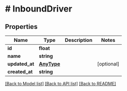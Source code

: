 # # InboundDriver

## Properties

Name | Type | Description | Notes
------------ | ------------- | ------------- | -------------
**id** | **float** |  | 
**name** | **string** |  | 
**updated_at** | [**AnyType**](.md) |  | [optional] 
**created_at** | **string** |  | 

[[Back to Model list]](../../README.md#documentation-for-models) [[Back to API list]](../../README.md#documentation-for-api-endpoints) [[Back to README]](../../README.md)


